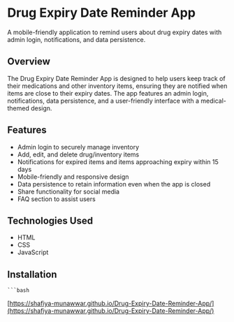 # Drug Expiry Date Reminder App
A mobile-friendly application to remind users about drug expiry dates with admin login, notifications, and data persistence.

## Overview
The Drug Expiry Date Reminder App is designed to help users keep track of their medications and other inventory items, ensuring they are notified when items are close to their expiry dates. The app features an admin login, notifications, data persistence, and a user-friendly interface with a medical-themed design.

## Features
- Admin login to securely manage inventory
- Add, edit, and delete drug/inventory items
- Notifications for expired items and items approaching expiry within 15 days
- Mobile-friendly and responsive design
- Data persistence to retain information even when the app is closed
- Share functionality for social media
- FAQ section to assist users

## Technologies Used
- HTML
- CSS
- JavaScript

## Installation
    ```bash
   [https://shafiya-munawwar.github.io/Drug-Expiry-Date-Reminder-App/](https://shafiya-munawwar.github.io/Drug-Expiry-Date-Reminder-App/)
